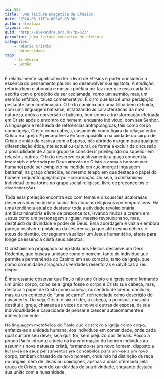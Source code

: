```yaml
---
id: 523
title: 'Uma leitura exegética de Efésios'
date: '2024-03-11T14:00:42-03:00'
author: alexluza
layout: post
guid: 'http://alexandre.pro.br/?p=523'
permalink: /uma-leitura-exegetica-de-efesios/
categories:
    - 'Diário Cristão'
    - Universidade
tags:
    - Acadêmico
    - Sermão
---
```


É relativamente significativo ler o livro de Efésios e poder considerar a essência do pensamento paulino ao desenvolver sua epístola. A erudição, retórica bem elaborada e mesmo poética me faz crer que essa carta foi escrita com o propósito de ser declamada, como um sermão, mas, um sermão enfático, talvez comemorativo. É claro que isso é uma percepção pessoal e sem confirmação. O texto caminha por uma trilha bem definida, com uma linguagem batismal, enfatizando as características da nova natureza, após a conversão e batismo, bem como a transformação efetuada em Cristo após o encontro do homem, enquanto indivíduo, com seu Senhor. A linguagem é recheada de referências antropológicas, tais como corpo como igreja, Cristo como cabeça, casamento como figura da relação entre Cristo e a igreja. É perceptível a ênfase apostólica na unidade do corpo de Cristo e união da esposa com o Esposo, não abrindo margem para qualquer diferenciação ética, intelectual ou cultural, de forma a excluir da discussão a possibilidade de algum grupo se considerar privilegiado ou superior em relação a outros. O texto descreve exaustivamente a graça concedida, imerecida e ofertada por Deus através de Cristo e como o homem (ser humano) pode ser completo na medida em que imerge (linguagem batismal) na graça oferecida, ao mesmo tempo em que destaca o papel do homem enquanto igreja/corpo – corporação. Ou seja, o cristianismo individual toma forma no grupo social religioso, livre de preconceitos e discriminações.

Toda essa preleção encontra eco com temas e discussões acaloradas desenvolvidas no âmbito social dos círculos religiosos contemporâneos. Há uma tendência atual de destacar toda a atividade revolucionária, antidiscriminatória e livre de preconceitos, levando muitos a crerem em Jesus como um personagem singular, mesmo revolucionário, mas, destituído da divindade e poder de Deus. Essa abordagem é vazia e embora pareça resolver o problema da descrença, já que até mesmo céticos e ateus de plantão, conseguem visualizar um Jesus humanitário, afasta para longe da essência cristã seus adeptos.

O cristianismo propagado na epístola aos Efésios descreve um Deus Redentor, que busca a unidade como o homem, tanto do indivíduo que permite a permanência do Espírito em seu coração, tanto da igreja, que como comunidade abraçará as verdades redentoras e salvíficas a seu dispor.

É interessante observar que Paulo não une Cristo e a igreja como formando um único corpo, como se a igreja fosse o corpo e Cristo sua cabeça, mas, destaca o papel de Cristo como cabeça, no sentido de liderar, conduzir, mas eu um contexto de “uma só carne”, referenciada como descrição do casamento. Ou seja, Cristo é sim o líder, a cabeça, o principal, mas não destitui a igreja, chamada as vezes de noiva e outras de esposa, da sua individualidade e capacidade de pensar e crescer autonomamente e intelectualmente.

Na linguagem metafórica de Paulo que descreve a igreja como corpo, enfatiza-se a unidade humana, dos indivíduos em comunidade, onde cada qual cumpre seu dever, seja qual for, sem prejuízo dos demais. Pouco a pouco Paulo introduz a ideia da transformação do homem indivíduo ao assumir a nova natureza cristã, formando-se um novo homem, disposto a livrar-se de seus pensamentos pré concebidos para unir-se a um novo corpo, também chamado de novo homem, onde não há distinção de raça ou origem, nem de ideias ou condições, apenas a união oferecida pela graça de Cristo, sem deixar dúvidas de sua divindade, enquanto destaca sua união com a humanidade.